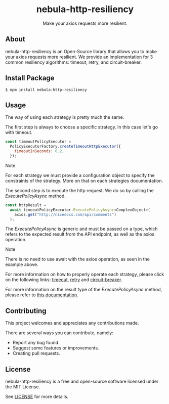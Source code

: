 <h1 align="center">
  nebula-http-resiliency
</h1>
<p align="center">
  Make your axios requests more resilient.
</p>

## About

nebula-http-resiliency is an Open-Source library that allows you to make your axios requests more resilient.
We provide an implementation for 3 common resiliency algorithms: timeout, retry, and circuit-breaker.

## Install Package
```shell
$ npm install nebula-http-resiliency
```

## Usage

The way of using each strategy is pretty much the same.

The first step is always to choose a specific strategy. In this case let's go with timeout.

```js
const timeoutPolicyExecutor =
  PolicyExecutorFactory.createTimeoutHttpExecutor({
    timeoutInSeconds: 0.2,
  });
```

> [!NOTE]
> For each strategy we must provide a configuration object to specify the constraints of the strategy. More on that on each strategies documentation.


The second step is to execute the http request. We do so by calling the _ExecutePolicyAsync_ method.

```js
const httpResult =
  await timeoutPolicyExecutor.ExecutePolicyAsync<ComplexObject>(
    axios.get("http://nicedocs.com/api/comments")
  );
```

The _ExecutePolicyAsync_ is generic and must be passed on a type, which refers to the expected result from the API endpoint, as well as the axios operation.

> [!NOTE]
> There is no need to use await with the axios operation, as seen in the example above.

For more information on how to properly operate each strategy, please click on the following links: [timeout](docs/strategies/timeout/timeout.md), [retry](docs/strategies/retry/retry.md) and [circuit-breaker](docs/strategies/circuit-breaker/circuit-breaker.md).

For more information on the result type of the _ExecutePolicyAsync_ method, please refer to [this documentation](docs/result/result.md).


## Contributing

This project welcomes and appreciates any contributions made.

There are several ways you can contribute, namely:

- Report any bug found.
- Suggest some features or improvements.
- Creating pull requests.

## License

nebula-http-resiliency is a free and open-source software licensed under the MIT License.

See [LICENSE](LICENSE) for more details.